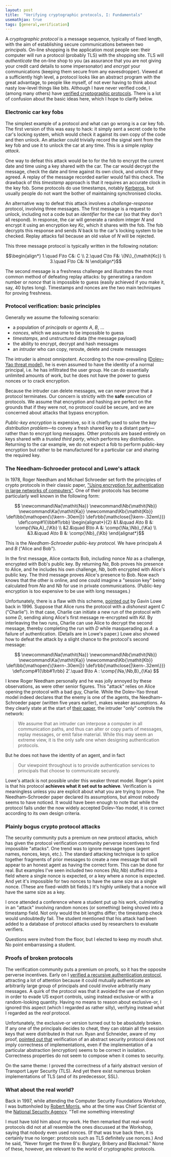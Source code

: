 ```yaml
---
layout: post
title:  "Verifying cryptographic protocols, I: Fundamentals"
usemathjax: true
tags: [general,verification]
---
```


A *cryptographic protocol* is a message sequence, typically of fixed length, with the aim of establishing secure communications between two *principals*.
On-line shopping is the application most people see:
their computer will run a protocol (probably TLS) with the shopping site.
TLS will *authenticate* the on-line shop to you (as assurance that you are not giving your credit card details to some impersonator)
and *encrypt* your communications (keeping them secure from any eavesdropper).
Viewed at a sufficiently high level, a protocol looks like an abstract program
with the great advantage, to people like myself, of not ever having to think about
nasty low-level things like bits.
Although I have never verified code, I (among many others) have 
[verified cryptographic protocols](https://doi.org/110.3233/JCS-1998-61-205).
There is a lot of confusion about the basic ideas here, which I hope to clarify below.

### Electronic car key fobs

The simplest example of a protocol and what can go wrong is a car key fob.
The first version of this was easy to hack: it simply sent a secret code to the car's locking system, which would check it against its own copy of the code and then unlock.
An attacker could trivially record the signal sent from the key fob
and use it to unlock the car at any time. This is a simple *replay attack*.

One way to defeat this attack would be to for the fob to encrypt the current date and time
using a key shared with the car. The car would decrypt the message,
check the date and time against its own clock, and unlock if they agreed.
A replay of the message recorded earlier would fail this check.
The drawback of this *timestamp* approach is that it requires an accurate clock in the key fob.
Some protocols do use timestamps, notably [Kerberos](https://web.mit.edu/kerberos/), but usually people do not want the bother of maintaining synchronised clocks.

An alternative way to defeat this attack involves a *challenge-response* protocol, involving three messages.
The first message is a request to unlock, including not a code but an 
*identifier* for the car (so that they don't all respond).
In response, the car will generate a random integer $N$ and encrypt it using an 
encryption key $Kc$, which it shares with the fob.
The fob decrypts this response and sends $N$ back to the car's locking system to be checked.
Replay attacks fail because an old value of $N$ will be rejected.

This three message protocol is typically written in the 
following notation:

$$\begin{align*} 
1.\quad F\to C&: C \\
2.\quad C\to F&: \{N\}_{\mathit{Kc}} \\
3.\quad F\to C&: N
\end{align*}$$

The second message is a freshness challenge and illustrates the most common method of defeating
replay attacks: by generating a random number or *nonce* that is impossible to guess
(easily achieved if you make it, say, 40 bytes long).
Timestamps and nonces are the two main techniques for proving freshness.

### Protocol verification: basic principles

Generally we assume the following scenario:

* a population of *principals* or *agents* $A$, $B$, $\ldots$
* *nonces*, which we assume to be impossible to guess
* *timestamps*, and unstructured data (the message payload)
* the ability to encrypt, decrypt and hash messages
* an *intruder* who can copy, reroute, delete and create messages  

The intruder is almost omnipotent. 
According to the now-prevailing ([Dolev–Yao threat model](https://doi.org/10.1109/TIT.1983.1056650)),
he is even assumed to have the identity of a normal principal, i.e. he has infiltrated the user group.
He can do essentially unlimited amounts of work, but he does not have the power to guess
nonces or to crack encryption.

Because the intruder can delete messages, we can never prove that a protocol terminates.
Our concern is strictly with the **safe** execution of protocols.
We assume that encryption and hashing are perfect on the grounds that
if they were not, no protocol could be secure, and we are concerned about
attacks that bypass encryption.

*Public-key encryption* is expensive, so it is chiefly used to solve the *key distribution problem*—to convey
a fresh shared key to a distant party—rather than to encrypt long messages.
Other protocols are based entirely on keys shared with a *trusted third party*,
which performs key distribution.
Returning to the car example, we do not expect a fob
to perform public-key encryption but rather to be manufactured for a particular car
and sharing the required key.


### The Needham-Schroeder protocol and Lowe's attack

In 1978, Roger Needham and Michael Schroeder set forth the principles of crypto protocols in their classic paper,
["Using encryption for authentication in large networks of computers"](https://doi.org/10.1145/359657.359659).
One of their protocols has become particularly well known
in the following form:

$$
\newcommand\Na{\mathit{Na}}
\newcommand\Nb{\mathit{Nb}}
\newcommand\Ka{\mathit{Ka}}
\newcommand\Kb{\mathit{Kb}}
\def\lbb{\mathopen{\{\kern-.30em|}}
\def\rbb{\mathclose{|\kern-.32em\}}}
\def\comp#1{\lbb#1\rbb}
\begin{alignat*}{2}
  &1.&\quad  A\to B  &: \comp{\Na,A}_{\Kb} \\
  &2.&\quad  B\to A  &: \comp{\Na,\Nb}_{\Ka} \\
  &3.&\quad  A\to B  &: \comp{\Nb}_{\Kb}
\end{alignat*}$$

This is the *Needham-Schroeder public-key protocol*.
We have principals $A$ and $B$ ("Alice and Bob").

In the first message, Alice contacts Bob, including nonce $\mathit{Na}$
as a challenge, encrypted with Bob's public key.
By returning $\mathit{Na}$, Bob proves his presence to Alice,
and he includes his own challenge, $\mathit{Nb}$,
both encrypted with Alice's public key.
The third message proves Alice's presence to Bob.
Now each knows that the other is online, and one could imagine a 
"session key" being calculated from $\mathit{Na}$ and $\mathit{Nb}$
for use in private communications.
(Public-key encryption is too expensive to be use with long messages.)

Unfortunately, there is a flaw with this scheme, [pointed out](https://rdcu.be/cWJBL) by
Gavin Lowe back in 1996.
Suppose that Alice runs the protocol with a *dishonest* agent $C$ 
("Charlie"). In that case, Charlie can initiate a new run of the protocol
with some $D$, sending along Alice's first message re-encrypted with $\mathit{Kd}$.
By interleaving the two runs, Charlie can use Alice to decrypt the 
second message, thereby completing the run with $D$ 
while masquerading as $A$: a failure of authentication.
(Details are in Lowe's paper.)
Lowe also showed how to defeat the attack by
a slight chance to the protocol's second message:

$$
\newcommand\Na{\mathit{Na}}
\newcommand\Nb{\mathit{Nb}}
\newcommand\Ka{\mathit{Ka}}
\newcommand\Kb{\mathit{Kb}}
\def\lbb{\mathopen{\{\kern-.30em|}}
\def\rbb{\mathclose{|\kern-.32em\}}}
\def\comp#1{\lbb#1\rbb}
  2'.\quad  B\to A : \comp{\Na,\Nb,B}_{\Ka}
$$

I knew Roger Needham personally and he was jolly annoyed by these observations,
as were other senior figures.
This "attack" relies on Alice opening the protocol with a bad guy, Charlie.
While the Dolev–Yao threat model indeed declares that the enemy is one of the agents, 
the Needham–Schroeder paper (written five years earlier), makes weaker assumptions. 
As they clearly state at the start of [their paper](https://doi.org/10.1145/359657.359659), 
the intruder "only" controls the network:

> We assume that an intruder can interpose a computer in all communication paths, and thus can alter or copy parts of messages, replay messages, or emit false material. While this may seem an extreme view, it is the only safe one when designing authentication protocols.

But he does not have the identity of an agent, and in fact

> Our viewpoint throughout is to provide authentication services to principals that choose to communicate securely. 

Lowe's attack is not possible under this weaker threat model.
Roger's point is that his protocol
**achieves what it set out to achieve**.
Verification is meaningless unless you are explicit about what you are
trying to prove.
The Needham–Schroeder paper declared its assumptions, 
but almost nobody seems to have noticed. It would have been enough
to note that while the protocol fails under the now widely accepted Dolev–Yao model, 
it is correct according to its own design criteria.

### Plainly bogus crypto protocol attacks

The security community puts a premium on new protocol attacks, 
which has given the protocol verification community perverse incentives
to find impossible "attacks".
One trend was to ignore message types (agent names, nonces, keys, etc.).
The standard attacking technique is to splice together fragments of
prior messages to create a new message that will appear to an honest agent
as having the correct form. This can be done for real.
But examples I've seen included two nonces $(\mathit{Na}, \mathit{Nb})$
stuffed into a field where a single nonce is expected, 
or a key where a nonce is expected. And yet it's impossible for two nonces to have the same size as a single nonce. (These are fixed-width bit fields.)
It's highly unlikely that a nonce will have the same size as a key.

I once attended a conference where a student put up his work, culminating
in an "attack" involving random nonces (or something) being shoved into a timestamp field. Not only would the bit lengths differ; 
the timestamp check would undoubtedly fail. 
The student mentioned that his attack had been added to a database of
protocol attacks used by researchers to evaluate verifiers.

Questions were invited from the floor, but I elected to keep my
mouth shut. No point embarrassing a student.

### Proofs of broken protocols

The verification community puts a premium on proofs, so it has the opposite perverse incentives.
Early on I [verified a recursive authentication protocol](https://www.cl.cam.ac.uk/~lp15/papers/Auth/jcs.pdf), attracting a lot of attention
because it could mutually authenticate an arbitrarily large group of principals
and could involve arbitrarily many messages.
A quirk of the protocol was that it avoided the use of encryption in order to evade US export controls,
using instead exclusive-or with a random-looking quantity.
Having no means to reason about exclusive-or, I ignored this aspect (which I regarded as rather silly),
verifying instead what I regarded as the *real* protocol.

Unfortunately, the exclusive-or version turned out to be absolutely broken.
If any one of the principals decides to cheat, they can obtain all the session keys that were distributed
in that run. Ryan and Schneider, aware of my proof, [pointed out that](https://doi.org/10.1016/S0020-0190(97)00180-4)
verification of an abstract security protocol does not imply correctness of implementations,
even if the implementation of a particular abstraction (encryption) seems to be correct in isolation.
Correctness properties do not seem to compose when it comes to security.

On the same theme: I proved the correctness of a fairly abstract version of
Transport Layer Security (TLS). And yet there exist numerous broken implementations of TLS 
(and of its predecessor, SSL).

### What about the real world?

Back in 1997, while attending the Computer Security Foundations Workshop, I was buttonholed by [Robert Morris](https://en.wikipedia.org/wiki/Robert_Morris_(cryptographer)), who at the time was Chief Scientist of the [National Security Agency](https://www.nsa.gov). "Tell me something interesting!

I must have told him about my work.
He then remarked that real-world protocols did not at all resemble the ones discussed at the Workshop, saying that nobody even used nonces. (If that was true back then, it is certainly true no longer: 
protocols such as TLS definitely use nonces.) And he said, "Never forget the three B's: Burglary, Bribery and Blackmail." None of these, however, are relevant to the world of cryptographic protocols.
